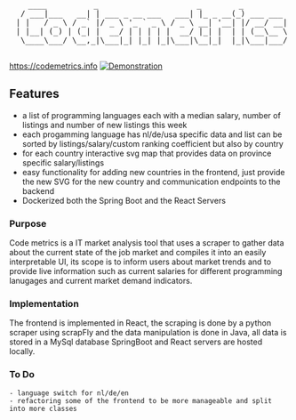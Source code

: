 <div align="center">
<pre>
    ____          _                     _        _          
  / ___|___   __| | ___ _ __ ___   ___| |_ _ __(_) ___ ___ 
 | |   / _ \ / _` |/ _ \ '_ ` _ \ / _ \ __| '__| |/ __/ __|
 | |__| (_) | (_| |  __/ | | | | |  __/ |_| |  | | (__\__ \
  \____\___/ \__,_|\___|_| |_| |_|\___|\__|_|  |_|\___|___/
                                                                                                        </pre>
</div>

[//]: # (https://patorjk.com/software/taag/#p=display&f=Ivrit&t=Commi%20tScheduler)
https://codemetrics.info
[![Demonstration](https://img.youtube.com/vi/mosv04ryBvM/maxresdefault.jpg)](https://youtu.be/mosv04ryBvM)

## Features
- a list of programming languages each with a median salary, number of listings and number of new listings this week
- each progamming language has nl/de/usa specific data and list can be sorted by listings/salary/custom ranking coefficient but also by country
- for each country interactive svg map that provides data on province specific salary/listings
- easy functionality for adding new countries in the frontend, just provide the new SVG for the new country and communication endpoints to the backend
- Dockerized both the Spring Boot and the React Servers

### Purpose
Code metrics is a IT market analysis tool that uses a scraper to gather data about the current state of the job market and
compiles it into an easily interpretable UI, its scope is to inform users about market trends and to provide live information such as current salaries for different programming lanugages and current market demand indicators.
### Implementation
The frontend is implemented in React, the scraping is done by a python scraper using scrapFly and the data manipulation is done in Java, all data is stored in a MySql database SpringBoot and React servers are hosted locally.
### To Do 
    - language switch for nl/de/en
    - refactoring some of the frontend to be more manageable and split into more classes

